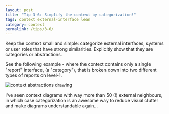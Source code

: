 ```yaml
---
layout: post
title: "Tip 3-6: Simplify the context by categorization!"
tags: context external-interface lean
category: context
permalink: /tips/3-6/
---
```



Keep the context small and simple: categorize external interfaces, systems or
user roles that have strong similarities. Explicitly show that they are
categories or abstractions.

See the following example - where the context contains only a single "report" interface,
(a "category"), that is broken down into two different types of reports on level-1.

![context abstractions drawing]({{site.imageurl}}/03-context-abstractions.webp)

I've seen context diagrams with way more than 50 (!) external neighbours, in which
case categorization is an awesome way to reduce visual clutter and make diagrams
understandable again...
